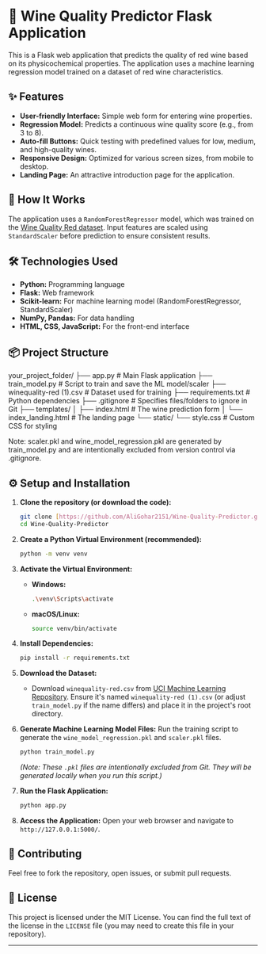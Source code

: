 # 🍷 Wine Quality Predictor Flask Application

This is a Flask web application that predicts the quality of red wine based on its physicochemical properties. The application uses a machine learning regression model trained on a dataset of red wine characteristics.

## ✨ Features

* **User-friendly Interface:** Simple web form for entering wine properties.
* **Regression Model:** Predicts a continuous wine quality score (e.g., from 3 to 8).
* **Auto-fill Buttons:** Quick testing with predefined values for low, medium, and high-quality wines.
* **Responsive Design:** Optimized for various screen sizes, from mobile to desktop.
* **Landing Page:** An attractive introduction page for the application.

## 🚀 How It Works

The application uses a `RandomForestRegressor` model, which was trained on the [Wine Quality Red dataset](https://archive.ics.uci.uci.edu/dataset/186/wine+quality). Input features are scaled using `StandardScaler` before prediction to ensure consistent results.

## 🛠️ Technologies Used

* **Python:** Programming language
* **Flask:** Web framework
* **Scikit-learn:** For machine learning model (RandomForestRegressor, StandardScaler)
* **NumPy, Pandas:** For data handling
* **HTML, CSS, JavaScript:** For the front-end interface

## 📦 Project Structure


your_project_folder/
├── app.py                      # Main Flask application
├── train_model.py              # Script to train and save the ML model/scaler
├── winequality-red (1).csv     # Dataset used for training
├── requirements.txt            # Python dependencies
├── .gitignore                  # Specifies files/folders to ignore in Git
├── templates/
│   ├── index.html              # The wine prediction form
│   └── index_landing.html      # The landing page
└── static/
└── style.css               # Custom CSS for styling

Note: scaler.pkl and wine_model_regression.pkl are generated by train_model.py
and are intentionally excluded from version control via .gitignore.

## ⚙️ Setup and Installation

1.  **Clone the repository (or download the code):**
    ```bash
    git clone [https://github.com/AliGohar2151/Wine-Quality-Predictor.git](https://github.com/AliGohar2151/Wine-Quality-Predictor.git) # Use your actual repo URL
    cd Wine-Quality-Predictor
    ```

2.  **Create a Python Virtual Environment (recommended):**
    ```bash
    python -m venv venv
    ```

3.  **Activate the Virtual Environment:**
    * **Windows:**
        ```bash
        .\venv\Scripts\activate
        ```
    * **macOS/Linux:**
        ```bash
        source venv/bin/activate
        ```

4.  **Install Dependencies:**
    ```bash
    pip install -r requirements.txt
    ```

5.  **Download the Dataset:**
    * Download `winequality-red.csv` from [UCI Machine Learning Repository](https://archive.ics.uci.edu/dataset/186/wine+quality). Ensure it's named `winequality-red (1).csv` (or adjust `train_model.py` if the name differs) and place it in the project's root directory.

6.  **Generate Machine Learning Model Files:**
    Run the training script to generate the `wine_model_regression.pkl` and `scaler.pkl` files.
    ```bash
    python train_model.py
    ```
    *(Note: These `.pkl` files are intentionally excluded from Git. They will be generated locally when you run this script.)*

7.  **Run the Flask Application:**
    ```bash
    python app.py
    ```

8.  **Access the Application:**
    Open your web browser and navigate to `http://127.0.0.1:5000/`.

## 🤝 Contributing

Feel free to fork the repository, open issues, or submit pull requests.

## 📄 License

This project is licensed under the MIT License. You can find the full text of the license in the `LICENSE` file (you may need to create this file in your repository).

---
